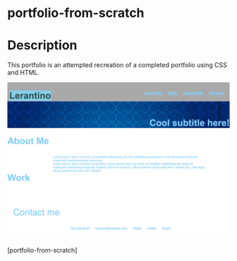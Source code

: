 # portfolio-from-scratch

# Description
This portfolio is an attempted recreation of a completed portfolio using CSS and HTML.

![Portfolio Site](./images/screenshot.png)

[portfolio-from-scratch] 
